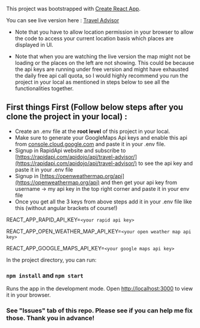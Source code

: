 This project was bootstrapped with [Create React App](https://github.com/facebook/create-react-app).

You can see live version here : [Travel Advisor](https://634e519bef47231d1e5c3303--starlit-crisp-7954ae.netlify.app)

- Note that you have to allow location permission in your browser to allow the code to access your current location basis which places are displayed in UI.

- Note that when you are watching the live version the map might not be loading or the places on the left are not showing. This could be because the api keys are running under free version and might have exhausted the daily free api call quota, so I would highly recommend you run the project in your local as mentioned in steps below to see all the functionalities together.

## First things First (Follow below steps after you clone the project in your local) : 
- Create an .env file at the **root level** of this project in your local.
- Make sure to generate your GoogleMaps Api keys and enable this api from [console.cloud.google.com](console.cloud.google.com) and paste it in your .env file.
- Signup in RapidApi website and subscribe to [https://rapidapi.com/apidojo/api/travel-advisor/](https://rapidapi.com/apidojo/api/travel-advisor/) to see the api key and paste it in your .env file
- Signup in [https://openweathermap.org/api](https://openweathermap.org/api) and then get your api key from username -> my api key in the top right corner and paste it in your env file
- Once you get all the 3 keys from above steps add it in your .env file like this (without angular brackets of course!)

REACT_APP_RAPID_API_KEY=`<your rapid api key>`

REACT_APP_OPEN_WEATHER_MAP_API_KEY=`<your open weather map api key>`

REACT_APP_GOOGLE_MAPS_API_KEY=`<your google maps api key>`


In the project directory, you can run:

### `npm install` and `npm start`

Runs the app in the development mode.
Open [http://localhost:3000](http://localhost:3000) to view it in your browser.


### See "Issues" tab of this repo. Please see if you can help me fix those. Thank you in advance!
